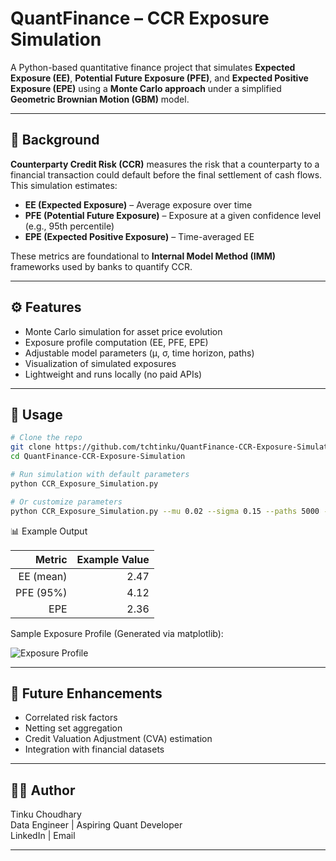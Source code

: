 # QuantFinance – CCR Exposure Simulation

A Python-based quantitative finance project that simulates **Expected Exposure (EE)**, **Potential Future Exposure (PFE)**, and **Expected Positive Exposure (EPE)** using a **Monte Carlo approach** under a simplified **Geometric Brownian Motion (GBM)** model.

---

## 📘 Background

**Counterparty Credit Risk (CCR)** measures the risk that a counterparty to a financial transaction could default before the final settlement of cash flows.  
This simulation estimates:

- **EE (Expected Exposure)** – Average exposure over time  
- **PFE (Potential Future Exposure)** – Exposure at a given confidence level (e.g., 95th percentile)  
- **EPE (Expected Positive Exposure)** – Time-averaged EE  

These metrics are foundational to **Internal Model Method (IMM)** frameworks used by banks to quantify CCR.

---

## ⚙️ Features

- Monte Carlo simulation for asset price evolution  
- Exposure profile computation (EE, PFE, EPE)  
- Adjustable model parameters (μ, σ, time horizon, paths)  
- Visualization of simulated exposures  
- Lightweight and runs locally (no paid APIs)

---

## 🚀 Usage

```bash
# Clone the repo
git clone https://github.com/tchtinku/QuantFinance-CCR-Exposure-Simulation.git
cd QuantFinance-CCR-Exposure-Simulation

# Run simulation with default parameters
python CCR_Exposure_Simulation.py

# Or customize parameters
python CCR_Exposure_Simulation.py --mu 0.02 --sigma 0.15 --paths 5000 --confidence 0.99
```

📊 Example Output

| Metric | Example Value |
|-------:|---------------:|
| EE (mean) | 2.47 |
| PFE (95%) | 4.12 |
| EPE | 2.36 |

Sample Exposure Profile (Generated via matplotlib):

![Exposure Profile](exposure_plot.png)

---

## 🧠 Future Enhancements

- Correlated risk factors  
- Netting set aggregation  
- Credit Valuation Adjustment (CVA) estimation  
- Integration with financial datasets

---

## 👨‍💻 Author

Tinku Choudhary  
Data Engineer | Aspiring Quant Developer  
LinkedIn | Email

---
